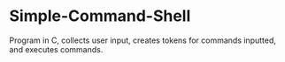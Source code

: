 # Simple-Command-Shell

Program in C, collects user input, creates tokens for commands inputted, and executes commands.
